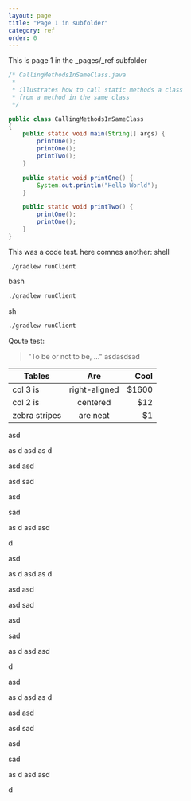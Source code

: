 ```yaml
---
layout: page
title: "Page 1 in subfolder"
category: ref
order: 0
---
```


This is page 1 in the _pages/_ref subfolder

```java
/* CallingMethodsInSameClass.java
 *
 * illustrates how to call static methods a class
 * from a method in the same class
 */

public class CallingMethodsInSameClass
{
	public static void main(String[] args) {
		printOne();
		printOne();
		printTwo();
	}

	public static void printOne() {
		System.out.println("Hello World");
	}

	public static void printTwo() {
		printOne();
		printOne();
	}
}
```
This was a code test. here comnes another:
shell
```shell
./gradlew runClient
```
bash
```bash
./gradlew runClient
```
sh
```sh
./gradlew runClient
```

Qoute test:

> "To be or not to be, ..."
> asdasdsad

| Tables        | Are           | Cool  |
| ------------- |:-------------:| -----:|
| col 3 is      | right-aligned | $1600 |
| col 2 is      | centered      |   $12 |
| zebra stripes | are neat      |    $1 |

asd

as
d
asd
as
d


asd
asd



asd
sad


asd

sad


as
d
asd
asd

d


asd

as
d
asd
as
d


asd
asd



asd
sad


asd

sad


as
d
asd
asd

d


asd

as
d
asd
as
d


asd
asd



asd
sad


asd

sad


as
d
asd
asd

d